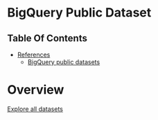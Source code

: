 # BigQuery Public Dataset

## Table Of Contents
- [References]()
    - [BigQuery public datasets](https://cloud.google.com/bigquery/public-data)

# Overview
[Explore all datasets](https://console.cloud.google.com/marketplace/browse?filter=solution-type:dataset&_ga=2.235132161.1431444462.1668793621-976058390.1663348655)